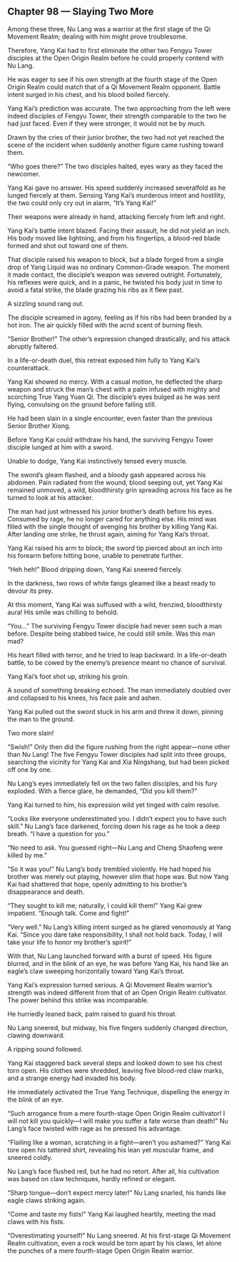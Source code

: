 ## Chapter 98 — Slaying Two More

Among these three, Nu Lang was a warrior at the first stage of the Qi Movement Realm; dealing with him might prove troublesome.

Therefore, Yang Kai had to first eliminate the other two Fengyu Tower disciples at the Open Origin Realm before he could properly contend with Nu Lang.

He was eager to see if his own strength at the fourth stage of the Open Origin Realm could match that of a Qi Movement Realm opponent. Battle intent surged in his chest, and his blood boiled fiercely.

Yang Kai’s prediction was accurate. The two approaching from the left were indeed disciples of Fengyu Tower, their strength comparable to the two he had just faced. Even if they were stronger, it would not be by much.

Drawn by the cries of their junior brother, the two had not yet reached the scene of the incident when suddenly another figure came rushing toward them.

“Who goes there?” The two disciples halted, eyes wary as they faced the newcomer.

Yang Kai gave no answer. His speed suddenly increased severalfold as he lunged fiercely at them. Sensing Yang Kai’s murderous intent and hostility, the two could only cry out in alarm, “It’s Yang Kai!”

Their weapons were already in hand, attacking fiercely from left and right.

Yang Kai’s battle intent blazed. Facing their assault, he did not yield an inch. His body moved like lightning, and from his fingertips, a blood-red blade formed and shot out toward one of them.

That disciple raised his weapon to block, but a blade forged from a single drop of Yang Liquid was no ordinary Common-Grade weapon. The moment it made contact, the disciple’s weapon was severed outright. Fortunately, his reflexes were quick, and in a panic, he twisted his body just in time to avoid a fatal strike, the blade grazing his ribs as it flew past.

A sizzling sound rang out.

The disciple screamed in agony, feeling as if his ribs had been branded by a hot iron. The air quickly filled with the acrid scent of burning flesh.

“Senior Brother!” The other’s expression changed drastically, and his attack abruptly faltered.

In a life-or-death duel, this retreat exposed him fully to Yang Kai’s counterattack.

Yang Kai showed no mercy. With a casual motion, he deflected the sharp weapon and struck the man’s chest with a palm infused with mighty and scorching True Yang Yuan Qi. The disciple’s eyes bulged as he was sent flying, convulsing on the ground before falling still.

He had been slain in a single encounter, even faster than the previous Senior Brother Xiong.

Before Yang Kai could withdraw his hand, the surviving Fengyu Tower disciple lunged at him with a sword.

Unable to dodge, Yang Kai instinctively tensed every muscle.

The sword’s gleam flashed, and a bloody gash appeared across his abdomen. Pain radiated from the wound, blood seeping out, yet Yang Kai remained unmoved, a wild, bloodthirsty grin spreading across his face as he turned to look at his attacker.

The man had just witnessed his junior brother’s death before his eyes. Consumed by rage, he no longer cared for anything else. His mind was filled with the single thought of avenging his brother by killing Yang Kai. After landing one strike, he thrust again, aiming for Yang Kai’s throat.

Yang Kai raised his arm to block; the sword tip pierced about an inch into his forearm before hitting bone, unable to penetrate further.

“Heh heh!” Blood dripping down, Yang Kai sneered fiercely.

In the darkness, two rows of white fangs gleamed like a beast ready to devour its prey.

At this moment, Yang Kai was suffused with a wild, frenzied, bloodthirsty aura! His smile was chilling to behold.

“You…” The surviving Fengyu Tower disciple had never seen such a man before. Despite being stabbed twice, he could still smile. Was this man mad?

His heart filled with terror, and he tried to leap backward. In a life-or-death battle, to be cowed by the enemy’s presence meant no chance of survival.

Yang Kai’s foot shot up, striking his groin.

A sound of something breaking echoed. The man immediately doubled over and collapsed to his knees, his face pale and ashen.

Yang Kai pulled out the sword stuck in his arm and threw it down, pinning the man to the ground.

Two more slain!

“Swish!” Only then did the figure rushing from the right appear—none other than Nu Lang! The five Fengyu Tower disciples had split into three groups, searching the vicinity for Yang Kai and Xia Ningshang, but had been picked off one by one.

Nu Lang’s eyes immediately fell on the two fallen disciples, and his fury exploded. With a fierce glare, he demanded, “Did you kill them?”

Yang Kai turned to him, his expression wild yet tinged with calm resolve.

“Looks like everyone underestimated you. I didn’t expect you to have such skill.” Nu Lang’s face darkened, forcing down his rage as he took a deep breath. “I have a question for you.”

“No need to ask. You guessed right—Nu Lang and Cheng Shaofeng were killed by me.”

“So it was you!” Nu Lang’s body trembled violently. He had hoped his brother was merely out playing, however slim that hope was. But now Yang Kai had shattered that hope, openly admitting to his brother’s disappearance and death.

“They sought to kill me; naturally, I could kill them!” Yang Kai grew impatient. “Enough talk. Come and fight!”

“Very well.” Nu Lang’s killing intent surged as he glared venomously at Yang Kai. “Since you dare take responsibility, I shall not hold back. Today, I will take your life to honor my brother’s spirit!”

With that, Nu Lang launched forward with a burst of speed. His figure blurred, and in the blink of an eye, he was before Yang Kai, his hand like an eagle’s claw sweeping horizontally toward Yang Kai’s throat.

Yang Kai’s expression turned serious. A Qi Movement Realm warrior’s strength was indeed different from that of an Open Origin Realm cultivator. The power behind this strike was incomparable.

He hurriedly leaned back, palm raised to guard his throat.

Nu Lang sneered, but midway, his five fingers suddenly changed direction, clawing downward.

A ripping sound followed.

Yang Kai staggered back several steps and looked down to see his chest torn open. His clothes were shredded, leaving five blood-red claw marks, and a strange energy had invaded his body.

He immediately activated the True Yang Technique, dispelling the energy in the blink of an eye.

“Such arrogance from a mere fourth-stage Open Origin Realm cultivator! I will not kill you quickly—I will make you suffer a fate worse than death!” Nu Lang’s face twisted with rage as he pressed his advantage.

“Flailing like a woman, scratching in a fight—aren’t you ashamed?” Yang Kai tore open his tattered shirt, revealing his lean yet muscular frame, and sneered coldly.

Nu Lang’s face flushed red, but he had no retort. After all, his cultivation was based on claw techniques, hardly refined or elegant.

“Sharp tongue—don’t expect mercy later!” Nu Lang snarled, his hands like eagle claws striking again.

“Come and taste my fists!” Yang Kai laughed heartily, meeting the mad claws with his fists.

“Overestimating yourself!” Nu Lang sneered. At his first-stage Qi Movement Realm cultivation, even a rock would be torn apart by his claws, let alone the punches of a mere fourth-stage Open Origin Realm warrior.